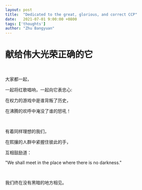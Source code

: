 ```yaml
---
layout: post
title:  "Dedicated to the great, glorious, and correct CCP"
date:   2021-07-01 9:00:00 +0800
tags: ['thoughts']
author: "Zhu Bangyuan"
---
```


# 献给伟大光荣正确的它

<br>

大家都一起，<br>

一起将红歌唱响，一起向它表忠心:<br>

在权力的游戏中是谁背叛了历史，<br>

在沸腾的欢呼中淹没了谁的怒吼！<br>

<br>

有着同样理想的我们，<br>

在熙攘的人群中紧握住彼此的手，<br>

互相鼓励道：<br>

"We shall meet in the place where there is no darkness."<br>

<br>

我们终在没有黑暗的地方相见。<br>